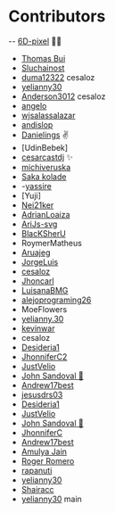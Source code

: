 # Contributors
-- [6D-pixel](https://github.com/6D-pixel) 💪😠
- [Thomas Bui](https://github.com/tbui468)
- [Sluchainost](https://github.com/Sluchainost)
- [duma12322](https://github.com/duma12322)
cesaloz
- [yelianny30](https://github.com/yelianny30)
- [Anderson3012](https://github.com/Anderson3012)
  cesaloz
- [angelo](https://github.com/angelolelli)
- [wjsalassalazar](https://github.com/wjsalassalazar)
- [andislop](https://github.com/andislop)
- [Danielings](https://github.com/Danielings) ✌
- [UdinBebek]
- [cesarcastdj](https://github.com/cesarcastdj) ✨
- [michiveruska](https://github.com/michiveruska)
- [Saka kolade](https://github.com/fizzwic)
- -[yassire](https://github.com/yyassire)
- [Yuji]
- [Nei21ker](https://github.com/Nei21ker/ramafruit.git)
- [AdrianLoaiza](Azalon70)
- [AriJs-svg](https://github.com/AriJs-svg)
- [BlacKSherU](https://github.com/BlacKSherU)
- RoymerMatheus
- [Aruajeg](https://github.com/Aruajeg)
- [JorgeLuis](https://github.com/JorgeDuranAlcala)
- [cesaloz](https://github.com/cesaloz/)
- [Jhoncarl](https://github.com/Jhoncarl2)
- [LuisanaBMG](https://github.com/LuisanaBMG)
- [alejoprograming26](https://github.com/alejoprograming26)
- MoeFlowers
- [yelianny.30](https://github.com/yelianny30)
- [kevinwar](https://github.com/kevinwar)
- cesaloz
- [Desideria1](https://github.com/Desideria1)
- [JhonniferC2](https://github.com/JhonniferC)
- [JustVelio](https://github.com/justvelio)
- [John Sandoval 🚀](https://github.com/jsandoval1)
- [Andrew17best](https://github.com/Andrew17best)
- [jesusdrs03](https://github.com/Jesusdrs03)
- [Desideria1](https://github.com/Desideria1)
- [JustVelio](https://github.com/justvelio)
- [John Sandoval 🚀](https://github.com/jsandoval1)
- [JhonniferC](https://github.com/JhonniferC)
- [Andrew17best](https://github.com/Andrew17best)
- [ Amulya Jain ](https://github.com/AmulyaJain2004)
- [ Roger Romero ](https://github.com/royert)
- [rapanuti](https://github.com/rapanuti)
- [yelianny30](https://github.com/yelianny30)
- [Shairacc](https://github.com/Shairacc)
- [yelianny30](https://github.com/yelianny30)
main

